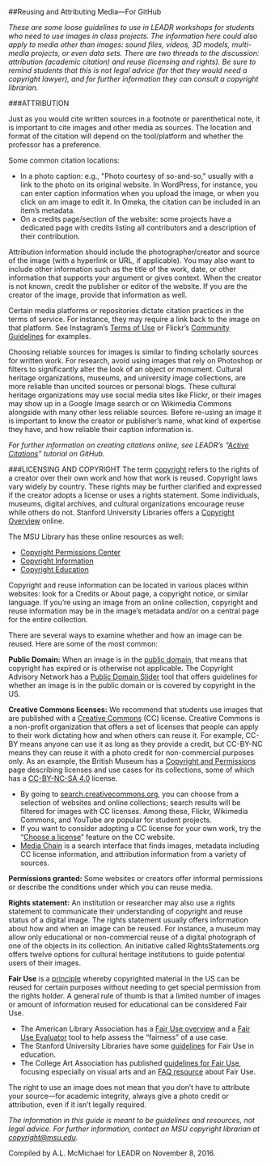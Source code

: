 ##Reusing and Attributing Media—For GitHub

_These are some loose guidelines to use in LEADR workshops for students who need to use images in class projects. The information here could also apply to media other than images: sound files, videos, 3D models, multi-media projects, or even data sets. There are two threads to the discussion: attribution (academic citation) and reuse (licensing and rights). Be sure to remind students that this is not legal advice (for that they would need a copyright lawyer), and for further information they can consult a copyright librarian._ 

###ATTRIBUTION 

Just as you would cite written sources in a footnote or parenthetical note, it is important to cite images and other media as sources. The location and format of the citation will depend on the tool/platform and whether the professor has a preference. 

Some common citation locations:

*	In a photo caption: e.g., "Photo courtesy of so-and-so," usually with a link to the photo on its original website. In WordPress, for instance, you can enter caption information when you upload the image, or when you click on am image to edit it. In Omeka, the citation can be included in an item’s metadata. 
*	On a credits page/section of the website: some projects have a dedicated page with credits listing all contributors and a description of their contribution. 

Attribution information should include the photographer/creator and source of the image (with a hyperlink or URL, if applicable). You may also want to include other information such as the title of the work, date, or other information that supports your argument or gives context. When the creator is not known, credit the publisher or editor of the website. If you are the creator of the image, provide that information as well. 

Certain media platforms or repositories dictate citation practices in the terms of service. For instance, they may require a link back to the image on that platform. See Instagram’s [Terms of Use](https://www.instagram.com/about/legal/terms/before-january-19-2013/) or Flickr’s [Community Guidelines](https://www.flickr.com/help/guidelines) for examples.  

Choosing reliable sources for images is similar to finding scholarly sources for written work. For research, avoid using images that rely on Photoshop or filters to significantly alter the look of an object or monument. Cultural heritage organizations, museums, and university image collections, are more reliable than uncited sources or personal blogs. These cultural heritage organizations may use social media sites like Flickr, or their images may show up in a Google Image search or on Wikimedia Commons alongside with many other less reliable sources. Before re-using an image it is important to know the creator or publisher’s name, what kind of expertise they have, and how reliable their caption information is.

_For further information on creating citations online, see LEADR’s “[Active Citations](https://github.com/leadr-msu/Resources/tree/master/active-citations)” tutorial on GitHub._ 

###LICENSING AND COPYRIGHT
The term [copyright](http://www.wikiwand.com/en/Copyright) refers to the rights of a creator over their own work and how that work is reused. Copyright laws vary widely by country. These rights may be further clarified and expressed if the creator adopts a license or uses a rights statement. Some individuals, museums, digital archives, and cultural organizations encourage reuse while others do not. Stanford University Libraries offers a [Copyright Overview](http://fairuse.stanford.edu/overview/) online. 

The MSU Library has these online resources as well: 

*	[Copyright Permissions Center](https://copyright.lib.msu.edu/) 
* 	[Copyright Information](http://libguides.lib.msu.edu/copyrt) 
*	[Copyright Education](http://libguides.lib.msu.edu/healthsciencesimages/copyrighteducation) 

Copyright and reuse information can be located in various places within websites: look for a Credits or About page, a copyright notice, or similar language. If you’re using an image from an online collection, copyright and reuse information may be in the image’s metadata and/or on a central page for the entire collection. 

There are several ways to examine whether and how an image can be reused. Here are some of the most common:

**Public Domain:**
When an image is in the [public domain](http://www.wikiwand.com/en/Public_domain), that means that copyright has expired or is otherwise not applicable. The Copyright Advisory Network has a [Public Domain Slider](http://librarycopyright.net/resources/digitalslider/) tool that offers guidelines for whether an image is in the public domain or is covered by copyright in the US. 

**Creative Commons licenses:** We recommend that students use images that are published with a [Creative Commons](https://creativecommons.org/) (CC) license. Creative Commons is a non-profit organization that offers a set of licenses that people can apply to their work dictating how and when others can reuse it. For example, CC-BY means anyone can use it as long as they provide a credit, but CC-BY-NC means they can reuse it with a photo credit for non-commercial purposes only. As an example, the British Museum has a [Copyright and Permissions](http://www.britishmuseum.org/about_this_site/terms_of_use/copyright_and_permissions.aspx) page describing licenses and use cases for its collections, some of which has a [CC-BY-NC-SA 4.0](https://creativecommons.org/licenses/by-nc-sa/4.0/) license.

*	By going to [search.creativecommons.org](http://search.creativecommons.org/), you can choose from a selection of websites and online collections; search results will be filtered for images with CC licenses. Among these, Flickr, Wikimedia Commons, and YouTube are popular for student projects. 
*	If you want to consider adopting a CC license for your own work, try the “[Choose a license](https://creativecommons.org/share-your-work/)” feature on the CC website. 
*	[Media Chain](http://www.mediachain.io/) is a search interface that finds images, metadata including CC license information, and attribution information from a variety of sources. 

**Permissions granted:** Some websites or creators offer informal permissions or describe the conditions under which you can reuse media.

**Rights statement:** An institution or researcher may also use a rights statement to communicate their understanding of copyright and reuse status of a digital image. The rights statement usually offers information about how and when an image can be reused. For instance, a museum may allow only educational or non-commercial reuse of a digital photograph of one of the objects in its collection. An initiative called RightsStatements.org offers twelve options for cultural heritage institutions to guide potential users of their images. 

**Fair Use** is a [principle](http://www.wikiwand.com/en/Fair_use) whereby copyrighted material in the US can be reused for certain purposes without needing to get special permission from the rights holder. A general rule of thumb is that a limited number of images or amount of information reused for educational can be considered Fair Use.  

*	The American Library Association has a [Fair Use overview](http://fairuse.stanford.edu/overview/) and a [Fair Use Evaluator](http://librarycopyright.net/resources/fairuse/) tool to help assess the “fairness” of a use case. 
*	The Stanford University Libraries have some [guidelines](http://fairuse.stanford.edu/overview/academic-and-educational-permissions/proposed-fair-use-guidelines/) for Fair Use in education. 
*	The College Art Association has published [guidelines for Fair Use](http://www.collegeart.org/fair-use/best-practices), focusing especially on visual arts and an [FAQ resource](http://www.collegeart.org/fair-use/faq) about Fair Use.  

The right to use an image does not mean that you don’t have to attribute your source—for academic integrity, always give a photo credit or attribution, even if it isn’t legally required.    

_The information in this guide is meant to be guidelines and resources, not legal advice. For further information, contact an MSU copyright librarian at copyright@msu.edu._



Compiled by A.L. McMichael for LEADR on November 8, 2016.


